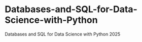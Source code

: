 # Databases-and-SQL-for-Data-Science-with-Python
Databases and SQL for Data Science with Python 2025
